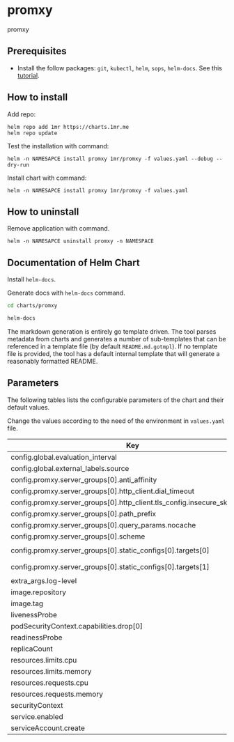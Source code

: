 # promxy

promxy

## Prerequisites

* Install the follow packages: ``git``, ``kubectl``, ``helm``, ``sops``, ``helm-docs``. See this [tutorial](../../REQUIREMENTS.md).

## How to install

Add repo:

```console
helm repo add 1mr https://charts.1mr.me
helm repo update
```

Test the installation with command:

```console
helm -n NAMESAPCE install promxy 1mr/promxy -f values.yaml --debug --dry-run
```

Install chart with command:

```console
helm -n NAMESAPCE install promxy 1mr/promxy -f values.yaml
```

## How to uninstall

Remove application with command.

```console
helm -n NAMESAPCE uninstall promxy -n NAMESPACE
```

## Documentation of Helm Chart

Install ``helm-docs``.

Generate docs with ``helm-docs`` command.

```bash
cd charts/promxy

helm-docs
```

The markdown generation is entirely go template driven. The tool parses metadata from charts and generates a number of sub-templates that can be referenced in a template file (by default ``README.md.gotmpl``). If no template file is provided, the tool has a default internal template that will generate a reasonably formatted README.

## Parameters

The following tables lists the configurable parameters of the chart and their default values.

Change the values according to the need of the environment in ``values.yaml`` file.

| Key | Type | Default | Description |
|-----|------|---------|-------------|
| config.global.evaluation_interval | string | `"5s"` |  |
| config.global.external_labels.source | string | `"promxy"` |  |
| config.promxy.server_groups[0].anti_affinity | string | `"10s"` |  |
| config.promxy.server_groups[0].http_client.dial_timeout | string | `"1s"` |  |
| config.promxy.server_groups[0].http_client.tls_config.insecure_skip_verify | bool | `true` |  |
| config.promxy.server_groups[0].path_prefix | string | `"/select/0/prometheus/"` |  |
| config.promxy.server_groups[0].query_params.nocache | int | `1` |  |
| config.promxy.server_groups[0].scheme | string | `"http"` |  |
| config.promxy.server_groups[0].static_configs[0].targets[0] | string | `"vmselect-az-b.victoria-metrics.svc.cluster.local:8481"` |  |
| config.promxy.server_groups[0].static_configs[0].targets[1] | string | `"vmselect-az-d.victoria-metrics.svc.cluster.local:8481"` |  |
| extra_args.log-level | string | `"info"` |  |
| image.repository | string | `"quay.io/jacksontj/promxy"` |  |
| image.tag | string | `"v0.0.75"` |  |
| livenessProbe | object | `{}` |  |
| podSecurityContext.capabilities.drop[0] | string | `"all"` |  |
| readinessProbe | object | `{}` |  |
| replicaCount | int | `2` |  |
| resources.limits.cpu | string | `"200m"` |  |
| resources.limits.memory | string | `"100Mi"` |  |
| resources.requests.cpu | string | `"50m"` |  |
| resources.requests.memory | string | `"50Mi"` |  |
| securityContext | object | `{}` |  |
| service.enabled | bool | `true` |  |
| serviceAccount.create | bool | `true` |  |

